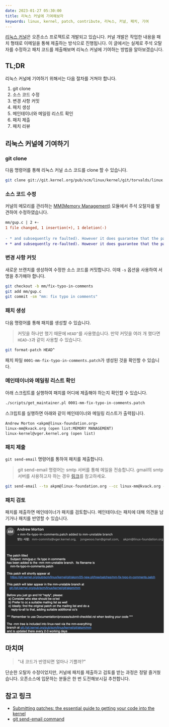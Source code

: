 ```yaml
---
date: 2023-01-27 05:30:00
title: 리눅스 커널에 기여해보자
keywords: linux, kernel, patch, contribute, 리눅스, 커널, 패치, 기여
---
```


[리눅스 커널](https://git.kernel.org/pub/scm/linux/kernel/git/torvalds/linux.git)은 오픈소스 프로젝트로 개발되고 있습니다.
커널 개발은 작업한 내용을 패치 형태로 이메일을 통해 제출하는 방식으로 진행됩니다.
이 글에서는 실제로 주석 오탈자를 수정하고 패치 코드를 제출해보며 리눅스 커널에 기여하는 방법을 알아보겠습니다.

<!-- end -->

## TL;DR

리눅스 커널에 기여하기 위해서는 다음 절차를 거쳐야 합니다.

1. git clone
2. 소스 코드 수정
3. 변경 사항 커밋
4. 패치 생성
5. 메인테이너와 메일링 리스트 확인
6. 패치 제출
7. 패치 리뷰

## 리눅스 커널에 기여하기

### git clone

다음 명령어를 통해 리눅스 커널 소스 코드를 clone 할 수 있습니다.

```bash
git clone git://git.kernel.org/pub/scm/linux/kernel/git/torvalds/linux.git
```

### 소스 코드 수정

커널의 메모리를 관리하는 [MM(Memory Management)](https://linux-mm.org) 모듈에서 주석 오탈자를 발견하여 수정하였습니다.

```diff
mm/gup.c | 2 +-
1 file changed, 1 insertion(+), 1 deletion(-)

- * and subsequently re faulted). However it does guarantee that the page
+ * and subsequently re-faulted). However it does guarantee that the page
```

### 변경 사항 커밋

새로운 브랜치를 생성하여 수정한 소스 코드를 커밋합니다.
이때 `-s` 옵션을 사용하여 서명을 추가해야 합니다.

```bash
git checkout -b mm/fix-typo-in-comments
git add mm/gup.c
git commit -sm "mm: fix typo in comments"
```

### 패치 생성

다음 명령어를 통해 패치를 생성할 수 있습니다.

> 커밋을 하나만 했기 때문에 `HEAD^`를 사용했습니다.
> 만약 커밋을 여러 개 했다면 `HEAD~3`과 같이 사용할 수 있습니다.

```bash
git format-patch HEAD^
```

패치 파일 `0001-mm-fix-typo-in-comments.patch`가 생성된 것을 확인할 수 있습니다.

### 메인테이너와 메일링 리스트 확인

아래 스크립트를 실행하여 패치를 어디에 제출해야 하는지 확인할 수 있습니다.

```bash
./scripts/get_maintainer.pl 0001-mm-fix-typo-in-comments.patch
```

스크립트를 실행하면 아래와 같이 메인테이너와 메일링 리스트가 출력됩니다.

```text
Andrew Morton <akpm@linux-foundation.org>
linux-mm@kvack.org (open list:MEMORY MANAGEMENT)
linux-kernel@vger.kernel.org (open list)
```

### 패치 제출

`git send-email` 명령어를 통하여 패치를 제출합니다.

> git send-email 명령어는 smtp 서버를 통해 메일을 전송합니다.
> gmail의 smtp 서버를 사용하고자 하는 경우 [링크](https://git-scm.com/docs/git-send-email#_use_gmail_as_the_smtp_server)를 참고하세요.

```bash
git send-email --to akpm@linux-foundation.org --cc linux-mm@kvack.org --cc linux-kernel@vger.kernel.org 0001-mm-fix-typo-in-comments.patch
```

### 패치 검토

패치를 제출하면 메인테이너가 패치를 검토합니다.
메인테이너는 패치에 대해 의견을 남기거나 패치를 반영할 수 있습니다.

![patch-review](patch-review.png "메인테이너 **Andrew Morton**의 패치 검토")

## 마치며

> "내 코드가 반영되면 얼마나 기쁠까?"

단순한 오탈자 수정이었지만, 커널에 패치를 제출하고 검토를 받는 과정은 정말 즐거웠습니다.
오픈소스에 입문하는 분들은 한 번 도전해보시길 추천합니다.

## 참고 링크

- [Submitting patches: the essential guide to getting your code into the kernel](https://www.kernel.org/doc/html/latest/process/submitting-patches.html)
- [git send-email command](https://git-scm.com/docs/git-send-email)
